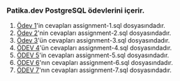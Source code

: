 ### Patika.dev PostgreSQL ödevlerini içerir.

1. [Ödev 1](https://app.patika.dev/courses/sql/Odev1)'in cevapları assignment-1.sql dosyasındadır.
2. [Ödev 2](https://app.patika.dev/courses/sql/Odev2)'nin cevapları assignment-2.sql dosyasındadır.
3. [Ödev 3](https://app.patika.dev/courses/sql/Odev3)'ün cevapları assignment-3.sql dosyasındadır.
4. [ÖDEV 4](https://app.patika.dev/courses/sql/Odev4)'ün cevapları assignment-4.sql dosyasındadır.
5. [ÖDEV 5](https://app.patika.dev/courses/sql/Odev5)'in cevapları assignment-5.sql dosyasındadır.
6. [ÖDEV 6](https://app.patika.dev/courses/sql/Odev6)'nın cevapları assignment-6.sql dosyasındadır.
7. [ÖDEV 7](https://app.patika.dev/courses/sql/Odev7)'nın cevapları assignment-7.sql dosyasındadır.